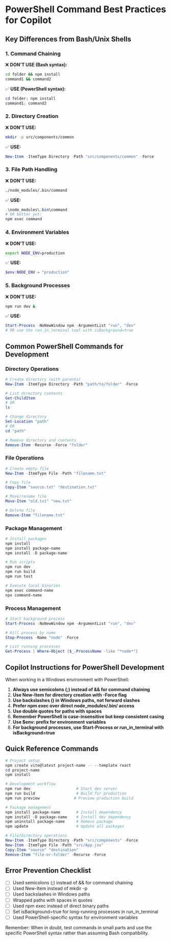 # PowerShell Command Best Practices for Copilot

## Key Differences from Bash/Unix Shells

### 1. Command Chaining
❌ **DON'T USE (Bash syntax):**
```bash
cd folder && npm install
command1 && command2
```

✅ **USE (PowerShell syntax):**
```powershell
cd folder; npm install
command1; command2
```

### 2. Directory Creation
❌ **DON'T USE:**
```bash
mkdir -p src/components/common
```

✅ **USE:**
```powershell
New-Item -ItemType Directory -Path "src/components/common" -Force
```

### 3. File Path Handling
❌ **DON'T USE:**
```bash
./node_modules/.bin/command
```

✅ **USE:**
```powershell
.\node_modules\.bin\command
# OR better yet:
npm exec command
```

### 4. Environment Variables
❌ **DON'T USE:**
```bash
export NODE_ENV=production
```

✅ **USE:**
```powershell
$env:NODE_ENV = "production"
```

### 5. Background Processes
❌ **DON'T USE:**
```bash
npm run dev &
```

✅ **USE:**
```powershell
Start-Process -NoNewWindow npm -ArgumentList "run", "dev"
# OR use the run_in_terminal tool with isBackground=true
```

## Common PowerShell Commands for Development

### Directory Operations
```powershell
# Create directory (with parents)
New-Item -ItemType Directory -Path "path/to/folder" -Force

# List directory contents
Get-ChildItem
# OR
ls

# Change directory
Set-Location "path"
# OR
cd "path"

# Remove directory and contents
Remove-Item -Recurse -Force "folder"
```

### File Operations
```powershell
# Create empty file
New-Item -ItemType File -Path "filename.txt"

# Copy file
Copy-Item "source.txt" "destination.txt"

# Move/rename file
Move-Item "old.txt" "new.txt"

# Delete file
Remove-Item "filename.txt"
```

### Package Management
```powershell
# Install packages
npm install
npm install package-name
npm install -D package-name

# Run scripts
npm run dev
npm run build
npm run test

# Execute local binaries
npm exec command-name
npx command-name
```

### Process Management
```powershell
# Start background process
Start-Process -NoNewWindow npm -ArgumentList "run", "dev"

# Kill process by name
Stop-Process -Name "node" -Force

# List running processes
Get-Process | Where-Object {$_.ProcessName -like "*node*"}
```

## Copilot Instructions for PowerShell Development

When working in a Windows environment with PowerShell:

1. **Always use semicolons (;) instead of && for command chaining**
2. **Use New-Item for directory creation with -Force flag**
3. **Use backslashes (\) in Windows paths, not forward slashes**
4. **Prefer npm exec over direct node_modules/.bin/ access**
5. **Use double quotes for paths with spaces**
6. **Remember PowerShell is case-insensitive but keep consistent casing**
7. **Use $env: prefix for environment variables**
8. **For background processes, use Start-Process or run_in_terminal with isBackground=true**

## Quick Reference Commands

```powershell
# Project setup
npm create vite@latest project-name -- --template react
cd project-name
npm install

# Development workflow
npm run dev                    # Start dev server
npm run build                  # Build for production
npm run preview               # Preview production build

# Package management
npm install package-name       # Install dependency
npm install -D package-name    # Install dev dependency
npm uninstall package-name     # Remove package
npm update                     # Update all packages

# File/Directory operations
New-Item -ItemType Directory -Path "src/components" -Force
New-Item -ItemType File -Path "src/App.jsx"
Copy-Item "source" "destination"
Remove-Item "file-or-folder" -Recurse -Force
```

## Error Prevention Checklist

- [ ] Used semicolons (;) instead of && for command chaining
- [ ] Used New-Item instead of mkdir -p
- [ ] Used backslashes in Windows paths
- [ ] Wrapped paths with spaces in quotes
- [ ] Used npm exec instead of direct binary paths
- [ ] Set isBackground=true for long-running processes in run_in_terminal
- [ ] Used PowerShell-specific syntax for environment variables

Remember: When in doubt, test commands in small parts and use the specific PowerShell syntax rather than assuming Bash compatibility.
